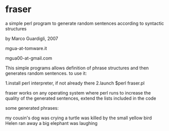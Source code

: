 # fraser
a simple perl program to generate random sentences according to syntactic structures<p>
by Marco Guardigli, 2007<p>mgua-at-tomware.it<p>mgua00-at-gmail.com
<p><p>

This simple programs allows definition of phrase structures and then generates random sentences.
to use it:

1.install perl interpreter, if not already there
2.launch $perl fraser.pl

fraser works on any operating system where perl runs
to increase the quality of the generated sentences, extend the lists included in the code

some generated phrases:

my cousin's dog was crying
a turtle was killed by the small yellow bird
Helen ran away
a big elephant was laughing




